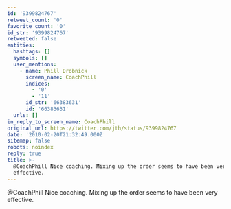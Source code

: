 ```yaml
---
id: '9399824767'
retweet_count: '0'
favorite_count: '0'
id_str: '9399824767'
retweeted: false
entities:
  hashtags: []
  symbols: []
  user_mentions:
    - name: Phill Drobnick
      screen_name: CoachPhill
      indices:
        - '0'
        - '11'
      id_str: '66383631'
      id: '66383631'
  urls: []
in_reply_to_screen_name: CoachPhill
original_url: https://twitter.com/jth/status/9399824767
date: '2010-02-20T21:32:49.000Z'
sitemap: false
robots: noindex
reply: true
title: >-
  @CoachPhill Nice coaching. Mixing up the order seems to have been very
  effective.
---
```


@CoachPhill Nice coaching. Mixing up the order seems to have been very effective.